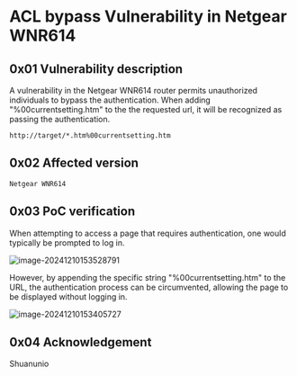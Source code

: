 #  ACL bypass Vulnerability in Netgear WNR614

## 0x01 Vulnerability description

A  vulnerability in the Netgear WNR614 router permits unauthorized individuals to bypass the authentication. When adding "%00currentsetting.htm" to the the requested url, it will be recognized as passing the authentication.

```
http://target/*.htm%00currentsetting.htm
```

## 0x02 Affected version

``` 
Netgear WNR614
```

## 0x03 PoC verification

When attempting to access a page that requires authentication, one would typically be prompted to log in.

![image-20241210153528791](D:\edu\master\repo\CVE_Requests\Netgear\WNR614\assets\image-20241210153528791.png)

 However, by appending the specific string "%00currentsetting.htm" to the URL, the authentication process can be circumvented, allowing the page to be displayed without logging in.

![image-20241210153405727](D:\edu\master\repo\CVE_Requests\Netgear\WNR614\assets\image-20241210153405727.png)

## 0x04 Acknowledgement

Shuanunio